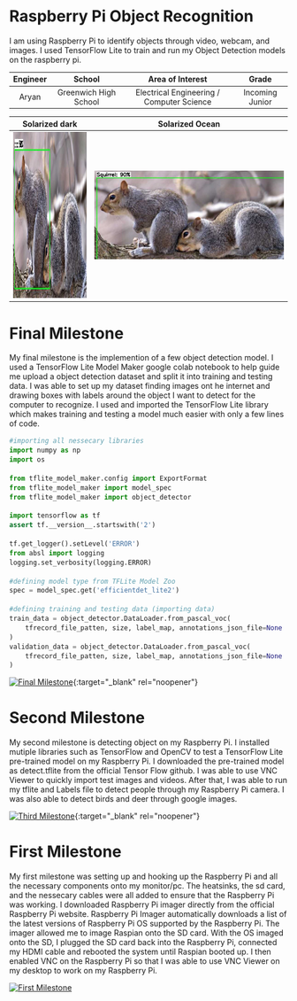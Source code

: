 ﻿# Raspberry Pi Object Recognition
I am using Raspberry Pi to identify objects through video, webcam, and images. I used TensorFlow Lite to train and run my Object Detection models on the raspberry pi. 

| **Engineer** | **School** | **Area of Interest** | **Grade** |
|:--:|:--:|:--:|:--:|
| Aryan | Greenwich High School | Electrical Engineering / Computer Science | Incoming Junior

Solarized dark             |  Solarized Ocean
:-------------------------:|:-------------------------:
<img src=https://github.com/AryanWadhwa05/Aryan-BSE-Portfolio/blob/5a6b2576ae07f4cc13a81243740414c937cad8c3/squirrelssample.JPG width="300" height="300" />  |  ![Headstone Image](https://github.com/AryanWadhwa05/Aryan-BSE-Portfolio/blob/5bd5903d4b4e868f8a7a6c4a62265d900ca3432e/Capture.JPG)
 
# Final Milestone
My final milestone is the implemention of a few object detection model. I used a TensorFlow Lite Model Maker google colab notebook to help guide me upload a object detection dataset and split it into training and testing data. I was able to set up my dataset finding images ont he internet and drawing boxes with labels around the object I want to detect for the computer to recognize. I used and imported the TensorFlow Lite library which makes training and testing a model much easier with only a few lines of code.

```python
#importing all nessecary libraries
import numpy as np
import os

from tflite_model_maker.config import ExportFormat
from tflite_model_maker import model_spec
from tflite_model_maker import object_detector

import tensorflow as tf
assert tf.__version__.startswith('2')

tf.get_logger().setLevel('ERROR')
from absl import logging
logging.set_verbosity(logging.ERROR)

#defining model type from TFLite Model Zoo
spec = model_spec.get('efficientdet_lite2')

#defining training and testing data (importing data)
train_data = object_detector.DataLoader.from_pascal_voc(
    tfrecord_file_patten, size, label_map, annotations_json_file=None
)
validation_data = object_detector.DataLoader.from_pascal_voc(
    tfrecord_file_patten, size, label_map, annotations_json_file=None
)
```

[![Final Milestone](https://res.cloudinary.com/marcomontalbano/image/upload/v1612573869/video_to_markdown/images/youtube--F7M7imOVGug-c05b58ac6eb4c4700831b2b3070cd403.jpg )](https://www.youtube.com/watch?v=F7M7imOVGug&feature=emb_logo "Final Milestone"){:target="_blank" rel="noopener"}

# Second Milestone
My second milestone is detecting object on my Raspberry Pi. I installed mutiple libraries such as TensorFlow and OpenCV to test a TensorFlow Lite pre-trained model on my Raspberry Pi. I downloaded the pre-trained model as detect.tflite from the official Tensor Flow github. I was able to use VNC Viewer to quickly import test images and videos. After that, I was able to run my tflite and Labels file to detect people through my Raspberry Pi camera. I was also able to detect birds and deer through google images.

[![Third Milestone](https://res.cloudinary.com/marcomontalbano/image/upload/v1612574014/video_to_markdown/images/youtube--y3VAmNlER5Y-c05b58ac6eb4c4700831b2b3070cd403.jpg)](https://www.youtube.com/watch?v=y3VAmNlER5Y&feature=emb_logo "Second Milestone"){:target="_blank" rel="noopener"}
# First Milestone
  

My first milestone was setting up and hooking up the Raspberry Pi and all the necessary components onto my monitor/pc. The heatsinks, the sd card, and the nessecary cables were all added to ensure that the Raspberry Pi was working. I downloaded Raspberry Pi imager directly from the official Raspberry Pi website. Raspberry Pi Imager automatically downloads a list of the latest versions of Raspberry Pi OS supported by the Raspberry Pi. The imager allowed me to image Raspian onto the SD card. With the OS imaged onto the SD, I plugged the SD card back into the Raspberry Pi, connected my HDMI cable and rebooted the system until Raspian booted up. I then enabled VNC on the Raspberry Pi so that I was able to use VNC Viewer on my desktop to work on my Raspberry Pi.

[![First Milestone](https://lh3.googleusercontent.com/_wXwEU_F7sD78GYUe3O10PFZT3KfQwlManW24Yry6f9qG1YOVGnXoQ_58HoHlZ0B52P2z9S0FUo4ljk_2jq7uXyZkdhS72_wa2u3nbErj24j2HHZIp3wLFOxYcO4dMDi7QHTINaOyfvGJIrzyIRi25WFqjORsZOPBnIFwsaPddwcpn4PuWjDnMY8T1sXnMW6s1zdZ1R5QkCA2kZMvkCehWWjFve5MqrATHEoTVgxWWztRxEl11yBWDBToLYloagKDmBKrVr1EPhmdZx-bPXspOizgif5W1idTJxjyzB7prHZbR93Fo8t_Ai38gT6-v0OeOpnyE4B0jTyOpWzNgSTOttEePApznpGbnyLR7tXEG8JxVe98xDZf7FtPm4CiTlNoc3U_MzOkuqsXrRoIX1rIzsJO9u3F7yRtzetYABL_6_r33gFzz8H-RDNWBIohgGov5B36UNsC3AhAdy8AJjEbmoNE2TnaA3rBSd-Mw35J9vXJgFqDLJgMcaAITnbYQZA5elns8hxGarB6FbgEidvdoNZc15kmziOizZg6vRaka95eK-5BZvC9w-ND_lpsTsejhtAYcsYeYM7FvAyCSG1j7-WM6cP3QyPy9LtWKop5ur5xiuT17YC4ltJtmrs03SZQVz3plcxveE-msugzLZjoTlJmrjEUK4dHtNcx0170GOrmkzusvOS13g8hty8sKzsByKGgBmAo5Bu9jbj42pS--PU=w1292-h970-no?authuser=0)](https://www.youtube.com/watch?v=CaCazFBhYKs "First Milestone")
